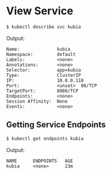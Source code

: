 # View Service

```bash
$ kubectl describe svc kubia
```

Output:

```
Name:              kubia
Namespace:         default
Labels:            <none>
Annotations:       <none>
Selector:          app=kubia
Type:              ClusterIP
IP:                10.0.0.118
Port:              <unset>  80/TCP
TargetPort:        8080/TCP
Endpoints:         <none>
Session Affinity:  None
Events:            <none>
```

## Getting Service Endpoints

```bash
$ kubectl get endpoints kubia
```

Output:

```
NAME      ENDPOINTS   AGE
kubia     <none>      23m
```